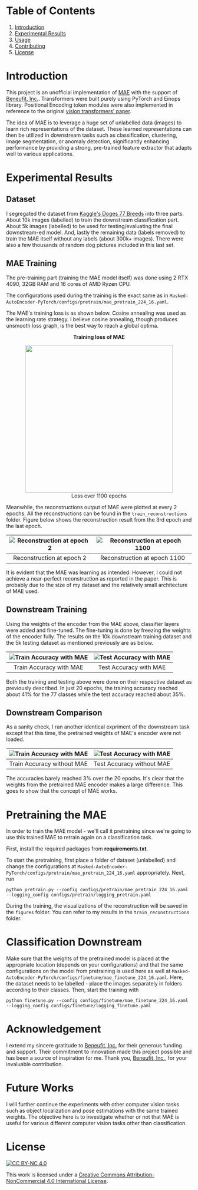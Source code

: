 # Table of Contents
1. [Introduction](#introduction)
2. [Experimental Results](#ExperimentalResults)
3. [Usage](#usage)
4. [Contributing](#contributing)
5. [License](#license)


# Introduction

This project is an unofficial implementation of [MAE](https://arxiv.org/pdf/2111.06377) with the support of [Beneufit, Inc.](https://beneufit.com/). Transformers were built purely using PyTorch and Einops library. Positional Encoding token modules were also implemented in reference to the original [vision transformers' paper](https://arxiv.org/pdf/2010.11929). 

The idea of MAE is to leverage a huge set of unlabelled data (images) to learn rich representations of the dataset. These learned representations can then be utilized in downstream tasks such as classification, clustering, image segmentation, or anomaly detection, significantly enhancing performance by providing a strong, pre-trained feature extractor that adapts well to various applications.

# Experimental Results

## Dataset
I segregated the dataset from [Kaggle's Doges 77 Breeds](https://www.kaggle.com/datasets/madibokishev/doges-77-breeds) into three parts. About 10k images (labelled) to train the downstream classification part. About 5k images (labelled) to be used for testing/evaluating the final downstream-ed model. And, lastly the remaining data (labels removed) to train the MAE itself without any labels (about 300k+ images). There were also a few thousands of random dog pictures included in this last set.

## MAE Training

The pre-training part (training the MAE model itself) was done using 2 RTX 4090, 32GB RAM and 16 cores of AMD Ryzen CPU. 

The configurations used during the training is the exact same as in ```Masked-AutoEncoder-PyTorch/configs/pretrain/mae_pretrain_224_16.yaml```.

The MAE's training loss is as shown below. Cosine annealing was used as the learning rate strategy. I believe cosine annealing, though produces unsmooth loss graph, is the best way to reach a global optima.

<div align="center"> 
<b>Training loss of MAE</b>
</div>
<figure class="image">
  <div align="center"><img src="readme_images/train_loss_mae.png" width="400"></div>
  <div align="center"><figcaption>Loss over 1100 epochs</figcaption></div>
</figure>

Meanwhile, the reconstructions output of MAE were plotted at every 2 epochs. All the reconstructions can be found in the ```train_reconstructions``` folder. Figure below shows the reconstruction result from the 3rd epoch and the last epoch.


| ![Reconstruction at epoch 2](train_reconstructions/9c5eb979-3d47-48f8-acad-f0604aca3044.PNG) | ![Reconstruction at epoch 1100](train_reconstructions/9c678920-2a2a-47e0-af6a-a05cc528ccc0.PNG) |
|:--:|:--:|
| Reconstruction at epoch 2 | Reconstruction at epoch 1100 |

It is evident that the MAE was learning as intended. However, I could not achieve a near-perfect reconstruction as reported in the paper. This is probably due to the size of my dataset and the relatively small architecture of MAE used.

## Downstream Training

Using the weights of the encoder from the MAE above, classifier layers were added and fine-tuned. The fine-tuning is done by freezing the weights of the encoder fully. The results on the 10k downstream training dataset and the 5k testing dataset as mentioned previously are as below.

| ![Train Accuracy with MAE](readme_images/train_accuracy_mae_downstream.png) | ![Test Accuracy with MAE](readme_images/test_accuracy_mae_downstream.png) |
|:--:|:--:|
| Train Accuracy with MAE | Test Accuracy with MAE |

Both the training and testing above were done on their respective dataset as previously described. In just 20 epochs, the training accuracy reached about 41% for the 77 classes while the test accuracy reached about 35%.

## Downstream Comparison

As a sanity check, I ran another identical expriment of the downstream task except that this time, the pretrained weights of MAE's encoder were not loaded.

| ![Train Accuracy with MAE](readme_images/train_accuracy_without_mae_downstream.png) | ![Test Accuracy with MAE](readme_images/test_accuracy_without_mae_downstream.png) |
|:--:|:--:|
| Train Accuracy without MAE | Test Accuracy without MAE |

The accuracies barely reached 3% over the 20 epochs. It's clear that the weights from the pretrained MAE encoder makes a large difference. This goes to show that the concept of MAE works. 

# Pretraining the MAE

In order to train the MAE model - we'll call it pretraining since we're going to use this trained MAE to retrain again on a classification task. 

First, install the required packages from **requirements.txt**. 

To start the pretraining, first place a folder of dataset (unlabelled) and change the configurations at ```Masked-AutoEncoder-PyTorch/configs/pretrain/mae_pretrain_224_16.yaml``` appropriately. Next, run

```
python pretrain.py --config configs/pretrain/mae_pretrain_224_16.yaml --logging_config configs/pretrain/logging_pretrain.yaml
```

During the training, the visualizations of the reconstruction will be saved in the ```figures``` folder. You can refer to my results in the ```train_reconstructions``` folder.

# Classification Downstream

Make sure that the weights of the pretrained model is placed at the appropriate location (depends on your configurations) and that the same configurations on the model from pretraining is used here as well at ```Masked-AutoEncoder-PyTorch/configs/finetune/mae_finetune_224_16.yaml```. Here, the dataset needs to be labelled - place the images separately in folders according to their classes. Then, start the training with

```
python finetune.py --config configs/finetune/mae_finetune_224_16.yaml --logging_config configs/finetune/logging_finetune.yaml
```

# Acknowledgement
I extend my sincere gratitude to [Beneufit, Inc.](https://beneufit.com/) for their generous funding and support. Their commitment to innovation made this project possible and has been a source of inspiration for me. Thank you, [Beneufit, Inc.](https://beneufit.com/), for your invaluable contribution.

# Future Works

I will further continue the experiments with other computer vision tasks such as object localization and pose estimations with the same trained weights. The objective here is to investigate whether or not that MAE is useful for various different computer vision tasks other than classification.


# License

[![CC BY-NC 4.0][cc-by-nc-shield]][cc-by-nc]

This work is licensed under a [Creative Commons Attribution-NonCommercial 4.0 International License][cc-by-nc].

[cc-by-nc]: https://creativecommons.org/licenses/by-nc/4.0/
[cc-by-nc-shield]: https://licensebuttons.net/l/by-nc/4.0/80x15.png



